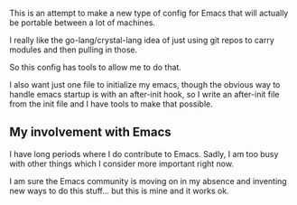 This is an attempt to make a new type of config for Emacs that will
actually be portable between a lot of machines.

I really like the go-lang/crystal-lang idea of just using git repos to
carry modules and then pulling in those.

So this config has tools to allow me to do that.

I also want just one file to initialize my emacs, though the obvious
way to handle emacs startup is with an after-init hook, so I write an
after-init file from the init file and I have tools to make that
possible.


## My involvement with Emacs

I have long periods where I do contribute to Emacs. Sadly, I am too
busy with other things which I consider more important right now.

I am sure the Emacs community is moving on in my absence and inventing
new ways to do this stuff... but this is mine and it works ok.
